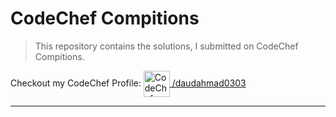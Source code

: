 # CodeChef Compitions

> This repository contains the solutions, I submitted on CodeChef Compitions.

Checkout my CodeChef Profile:
<a href="https://www.codechef.com/users/daudahmad0303"><image src = "https://s3.amazonaws.com/codechef_shared/misc/fb-image-icon.png" alt="CodeChef Profile" width="42" height="42" style="vertical-align:middle"> /daudahmad0303</a>
  
  
  ----

